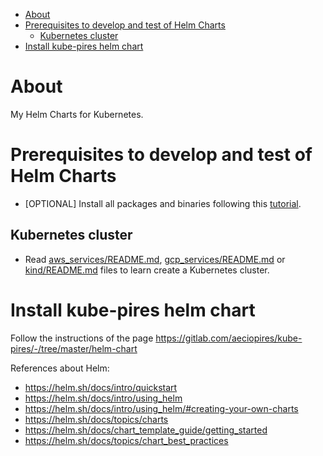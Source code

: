 <!-- TOC -->

- [About](#about)
- [Prerequisites to develop and test of Helm Charts](#prerequisites-to-develop-and-test-of-helm-charts)
  - [Kubernetes cluster](#kubernetes-cluster)
- [Install kube-pires helm chart](#install-kube-pires-helm-chart)

<!-- TOC -->

# About

My Helm Charts for Kubernetes.

# Prerequisites to develop and test of Helm Charts

* [OPTIONAL] Install all packages and binaries following this [tutorial](REQUIREMENTS.md).

## Kubernetes cluster

* Read [aws_services/README.md](../aws_services/README.md), [gcp_services/README.md](../gcp_services/README.md) or [kind/README.md](kind/README.md) files to learn create a Kubernetes cluster.

# Install kube-pires helm chart

Follow the instructions of the page https://gitlab.com/aeciopires/kube-pires/-/tree/master/helm-chart

References about Helm:

* https://helm.sh/docs/intro/quickstart
* https://helm.sh/docs/intro/using_helm
* https://helm.sh/docs/intro/using_helm/#creating-your-own-charts
* https://helm.sh/docs/topics/charts
* https://helm.sh/docs/chart_template_guide/getting_started
* https://helm.sh/docs/topics/chart_best_practices
